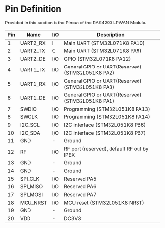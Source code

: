 # Pin Definition

Provided in this section is the Pinout of the RAK4200 LPWAN Module.

<rk-img
  src="/assets/images/datasheet/rak4200/pinout-for-rak4200.jpg"
  width="75%"
  figure-number="1"
  caption="Pinout for RAK4200"
/>


| Pin | Name     | I/O | Description                                      |
| --- | -------- | --- | ------------------------------------------------ |
| 1   | UART2_RX | I   | Main UART (STM32L071K8 PA10)                     |
| 2   | UART2_TX | O   | Main UART (STM32L071K8 PA9)                      |
| 3   | UART2_DE | I/O | GPIO (STM32L071K8 PA12)                          |
| 4   | UART1_TX | I/O | General GPIO or UART(Reserved) (STM32L051K8 PA2) |
| 5   | UART1_RX | I/O | General GPIO or UART(Reserved) (STM32L051K8 PA3) |
| 6   | UART1_DE | I/O | General GPIO or UART(Reserved) (STM32L051K8 PA1) |
| 7   | SWDIO    | I/O | Programming (STM32L051K8 PA13)                   |
| 8   | SWCLK    | I/O | Programming (STM32L051K8 PA14)                   |
| 9   | I2C_SCL  | I/O | I2C interface (STM32L051K8 PB6)                  |
| 10  | I2C_SDA  | I/O | I2C interface (STM32L051K8 PB7)                  |
| 11  | GND      | -   | Ground                                           |
| 12  | RF       | I/O | RF port (reserved), default RF out by IPEX       |
| 13  | GND      | -   | Ground                                           |
| 14  | GND      | -   | Ground                                           |
| 15  | SPI_CLK  | I/O | Reserved PA5                                     |
| 16  | SPI_MISO | I/O | Reserved PA6                                     |
| 17  | SPI_MOSI | I/O | Reserved PA7                                     |
| 18  | MCU_NRST | I/O | MCU reset (STM32L051K8 NRST)                     |
| 19  | GND      | -   | Ground                                           |
| 20  | VDD      | -   | DC3V3                                            |
